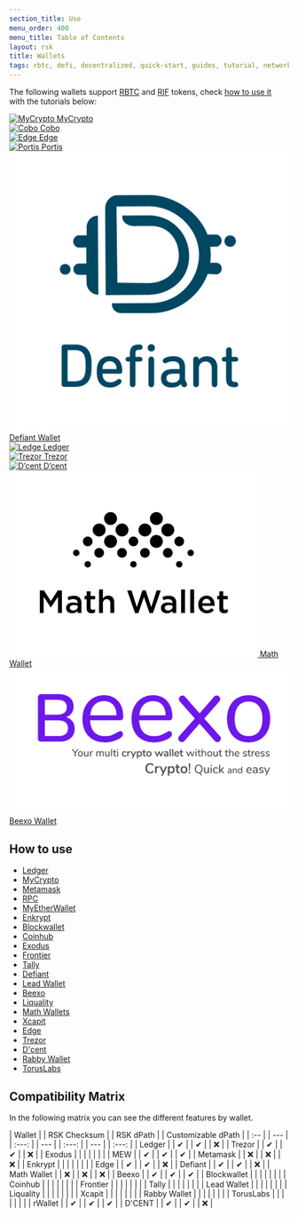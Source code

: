 ```yaml
---
section_title: Use
menu_order: 400
menu_title: Table of Contents
layout: rsk
title: Wallets
tags: rbtc, defi, decentralized, quick-start, guides, tutorial, networks, dapps, tools, rsk, ethereum, smart-contracts, install, get-started, how-to, mainnet, testnet, contracts, wallets, web3, crypto
---
```


The following wallets support [RBTC](/rsk/rbtc/) and [RIF](/rif/token) tokens, check [how to use it](#how-to-use) with the tutorials below:


<div id="walletCarousel" class="owl-carousel owl-theme">
    <div class="item">
        <a href="https://mycrypto.com/account" target="blank">
        <img src="https://rsk.co/img/wallets/1-mycrypto.png" alt="MyCrypto">
        <a class="company-name" href="https://mycrypto.com/account" target="blank">MyCrypto</a>
        </a>
    </div>
    <div class="item">
        <a href="https://cobo.com/" target="blank">
        <img src="https://rsk.co/img/wallets/cobo.png" alt="Cobo">
        <a class="company-name" href="https://cobo.com/" target="blank">Cobo</a>
        </a>
    </div>
    <div class="item">
        <a href="https://edge.app/" target="blank">
        <img src="https://rsk.co/img/wallets/9-edge.png" alt="Edge">
        <a class="company-name" href="https://edge.app/" target="blank">Edge</a>
        </a>
    </div>
    <div class="item">
        <a href="https://www.portis.io/" target="blank">
        <img src="https://rsk.co/img/wallets/6-portis.png" alt="Portis">
        <a class="company-name" href="https://www.portis.io/" target="blank">Portis</a>
        </a>
    </div>
    <div class="item">
        <a href="https://www.defiantapp.tech" target="blank">
        <img src="/assets/img/rsk/wallets/defiant-logo.png" alt="Defiant Wallet">
        <a class="company-name" href="https://www.defiantapp.tech" target="blank">Defiant Wallet</a>
        </a>
    </div>
    <div class="item">
        <a href="https://www.ledger.com/" target="blank">
        <img src="https://rsk.co/img/wallets/3-ledger.png" alt="Ledge">
        <a class="company-name" href="https://www.ledger.com/" target="blank">Ledger</a>
        </a>
    </div>
    <div class="item">
        <a href="https://trezor.io/" target="blank">
        <img src="https://rsk.co/img/wallets/7-trezor.png" alt="Trezor">
        <a class="company-name" href="https://trezor.io/" target="blank">Trezor</a>
        </a>
    </div>
    <div class="item">
        <a href="https://dcentwallet.com/" target="blank">
        <img src="https://rsk.co/img/wallets/5-dcent.png" alt="D’cent">
        <a class="company-name" href="https://dcentwallet.com/" target="blank">D’cent</a>
        </a>
    </div>
    <div class="item">
        <a href="https://mathwallet.org/en-us/" target="blank">
        <img src="/assets/img/rsk/wallets/MathWallet_Logo_Vertical_Black.png" alt="Math Wallet">
        <a class="company-name" href="https://mathwallet.org/en-us/" target="blank">Math Wallet</a>
        </a>
    </div>
    <div class="item">
        <a href="https://beexo.com/" target="blank">
            <img id="square-fix" src="/assets/img/rsk/wallets/beexo_wallet.png" alt="Beexo Wallet">
            <a class="company-name" href="https://beexo.com/" target="blank">Beexo Wallet</a>
        </a>
    </div>
</div>

## How to use

- [Ledger](/wallet/use/ledger)
- [MyCrypto](/wallet/use/mycrypto)
- [Metamask](/wallet/use/metamask)
- [RPC](/wallet/use/json-rpc)
- [MyEtherWallet](https://dev.rootstock.io/wallet/use/myetherwallet/)
- [Enkrypt](https://www.enkrypt.com/networks/rootstock-wallet/)
- [Blockwallet](https://blockwallet.io/networks/rootstock-wallet)
- [Coinhub](https://www.coinhub.org)
- [Exodus](https://www.exodus.com/support/article/2898-rootstock-ecosystem)
- [Frontier](https://www.frontier.xyz)
- [Tally](https://taho.xyz)
- [Defiant](/solutions/defiant/)
- [Lead Wallet](https://leadwallet.io)
- [Beexo](https://beexo.com)
- [Liquality](/solutions/liquality/)
- [Math Wallets](https://blog.mathwallet.org/?p=1625)
- [Xcapit](https://www.xcapit.com)
- [Edge](https://dev.rootstock.io/solutions/edge/)
- [Trezor](https://trezor.io/trezor-suite)
- [D'cent](https://dev.rootstock.io/solutions/dcent/)
- [Rabby Wallet](https://rabby.io)
- [TorusLabs](https://tor.us/index.html)


## Compatibility Matrix

In the following matrix you can see the different features by wallet.

| Wallet | | RSK Checksum | | RSK dPath | | Customizable dPath |
| :-- | | --- | | :---: | | --- | | :---: | | --- | | :---: |
| Ledger | | ✔ | | ✔ | | ❌ |
| Trezor | | ✔ | | ✔ | | ❌ |
| Exodus | |  | |  | |  |
| MEW | | ✔ | | ✔ | | ✔ |
| Metamask | | ❌ | | ❌ | | ❌ |
| Enkrypt | |  | |  | |  |
| Edge | | ✔ | | ✔ | | ❌ |
| Defiant | | ✔ | | ✔ | | ❌ |
| Math Wallet | | ❌ | | ❌ | | ❌ |
| Beexo | | ✔ | | ✔ | | ✔ |
| Blockwallet | |  | |  | |  |
| Coinhub | |  | |  | |  |
| Frontier | |  | |  | |  |
| Tally | |  | |  | |  |
| Lead Wallet | |  | |  | |  |
| Liquality | |  | |  | |  |
| Xcapit | |  | |  | |  |
| Rabby Wallet | |  | |  | |  |
| TorusLabs | |  | |  | |  |
| rWallet | | ✔ | | ✔ | | ✔ |
| D'CENT | | ✔ | | ✔ | | ❌ |
